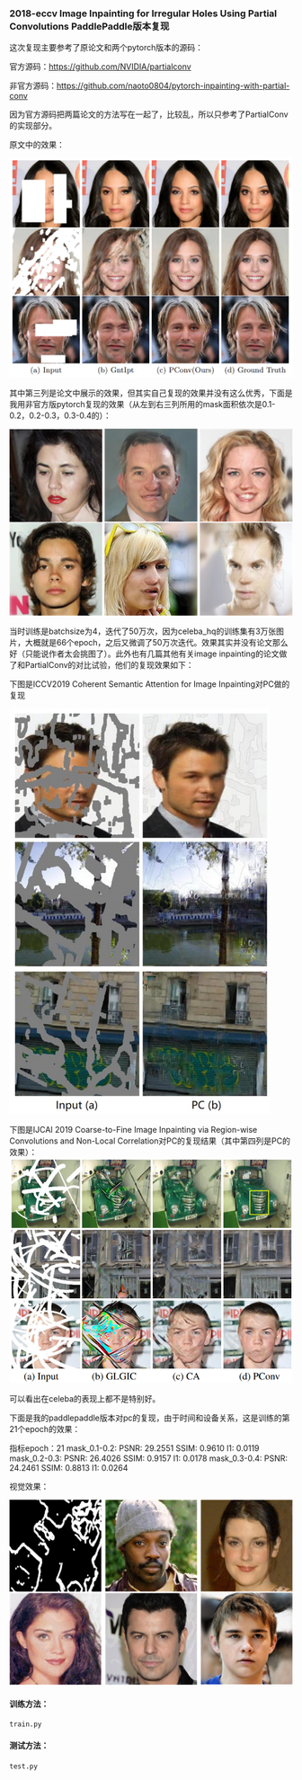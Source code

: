 ### 2018-eccv Image Inpainting for Irregular Holes Using Partial Convolutions PaddlePaddle版本复现

这次复现主要参考了原论文和两个pytorch版本的源码：

官方源码：https://github.com/NVIDIA/partialconv

非官方源码：https://github.com/naoto0804/pytorch-inpainting-with-partial-conv

因为官方源码把两篇论文的方法写在一起了，比较乱，所以只参考了PartialConv的实现部分。

原文中的效果：

![1](./images/1.png)

其中第三列是论文中展示的效果，但其实自己复现的效果并没有这么优秀，下面是我用非官方版pytorch复现的效果（从左到右三列所用的mask面积依次是0.1-0.2，0.2-0.3，0.3-0.4的）：

![2](./images/2.jpg)

当时训练是batchsize为4，迭代了50万次，因为celeba_hq的训练集有3万张图片，大概就是66个epoch，之后又微调了50万次迭代。效果其实并没有论文那么好（只能说作者太会挑图了）。此外也有几篇其他有关image inpainting的论文做了和PartialConv的对比试验，他们的复现效果如下：

下图是ICCV2019 Coherent Semantic Attention for Image Inpainting对PC做的复现

![3](./images/3.png)

下图是IJCAI 2019 Coarse-to-Fine Image Inpainting via Region-wise Convolutions and Non-Local Correlation对PC的复现结果（其中第四列是PC的效果）：
![4](./images/4.png)

可以看出在celeba的表现上都不是特别好。

下面是我的paddlepaddle版本对pc的复现，由于时间和设备关系，这是训练的第21个epoch的效果：

指标epoch：21
mask_0.1-0.2: PSNR: 29.2551  SSIM: 0.9610  l1: 0.0119
mask_0.2-0.3: PSNR: 26.4026  SSIM: 0.9157  l1: 0.0178
mask_0.3-0.4: PSNR: 24.2461  SSIM: 0.8813  l1: 0.0264

视觉效果：

![5](./images/5.jpg)



#### 训练方法：

```
train.py
```

#### 测试方法：

```
test.py
```

